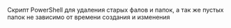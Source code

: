Скрипт PowerShell для удаления старых фалов и папок, а так же пустых папок не зависимо от времени создания и изменения